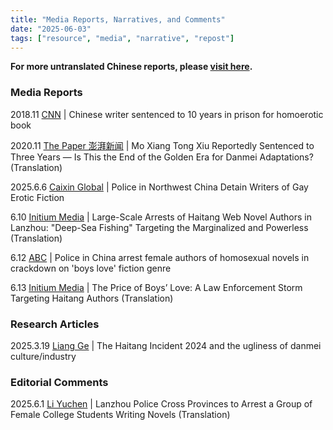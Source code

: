```yaml
---
title: "Media Reports, Narratives, and Comments" 
date: "2025-06-03"
tags: ["resource", "media", "narrative", "repost"] 
---
```


**For more untranslated Chinese reports, please [visit here](https://freewriters-haitang.github.io/posts/000015-reports/).**

### Media Reports

2018.11 [CNN](https://www.cnn.com/2018/11/19/china/chinese-erotic-fiction-writer-prison-intl/index.html) | Chinese writer sentenced to 10 years in prison for homoerotic book

2020.11 [The Paper 澎湃新闻](https://freewriters-haitang.github.io/english/posts/000080-thepaper-20201106/) | Mo Xiang Tong Xiu Reportedly Sentenced to Three Years — Is This the End of the Golden Era for Danmei Adaptations? (Translation)

2025.6.6 [Caixin Global](https://www.caixinglobal.com/2025-06-09/police-in-northwest-china-detain-writers-of-gay-erotic-fiction-102328679.html) | Police in Northwest China Detain Writers of Gay Erotic Fiction

6.10 [Initium Media](https://freewriters-haitang.github.io/english/posts/000310-theinitium/) | Large-Scale Arrests of Haitang Web Novel Authors in Lanzhou: "Deep-Sea Fishing" Targeting the Marginalized and Powerless (Translation)

6.12 [ABC](https://www.abc.net.au/news/2025-06-12/police-in-china-arrest-female-writers-over-homosexual-novels/105403258) | Police in China arrest female authors of homosexual novels in crackdown on 'boys love' fiction genre

6.13 [Initium Media](https://freewriters-haitang.github.io/english/posts/000380-theinitium/) | The Price of Boys’ Love: A Law Enforcement Storm Targeting Haitang Authors (Translation)

### Research Articles

2025.3.19 [Liang Ge](https://freewriters-haitang.github.io/english/posts/000320-liangge/) | The Haitang Incident 2024 and the ugliness of danmei culture/industry

### Editorial Comments

2025.6.1 [Li Yuchen](https://freewriters-haitang.github.io/english/posts/000030-liyuchen/) | Lanzhou Police Cross Provinces to Arrest a Group of Female College Students Writing Novels (Translation)
